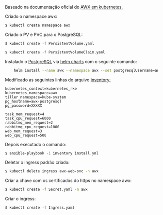 Baseado na documentação oficial do [AWX em kubernetes.](https://github.com/ansible/awx/blob/devel/INSTALL.md#kubernetes)

Criado o namespace awx:

```bash
$ kubectl create namespace awx
```
Criado o PV e PVC para o PostgreSQL:

```bash
$ kubectl create -f PersistentVolume.yaml

$ kubectl create -f PersistentVolumeClaim.yaml
```

Instalado o [PostgreSQL](https://github.com/kubernetes/charts/tree/master/stable/postgresql) via [helm charts](https://github.com/kubernetes/charts) com o seguinte comando:

```bash
	helm install --name awx --namespace awx --set postgresqlUsername=awx,postgresPassword=XXXXX,postgresDatabase=awx,persistence.existingClaim=pvc-awx-postgresql stable/postgresql --version=1.0.0
```

Modificado as seguintes linhas do arquivo [inventory:](https://github.com/ansible/awx/blob/devel/installer/inventory)

```
kubernetes_context=kubernetes_rke
kubernetes_namespace=awx
tiller_namespace=kube-system
pg_hostname=awx-postgresql
pg_password=XXXXX

task_mem_request=4
task_cpu_request=6000
rabbitmq_mem_request=2
rabbitmq_cpu_request=1000
web_mem_request=3
web_cpu_request=500
```

Depois executado o comando: 
```bash
$ ansible-playbook -i inventory install.yml
```

Deletar o ingress padrão criado:
```bash
$ kubectl delete ingress awx-web-svc -n awx
```	

Criar a chave com os certificados do https no namespace awx:
```bash
$ kubectl create -f Secret.yaml -n awx
```	

Criar o ingress:

```bash
$ kubectl create -f Ingress.yaml
```
